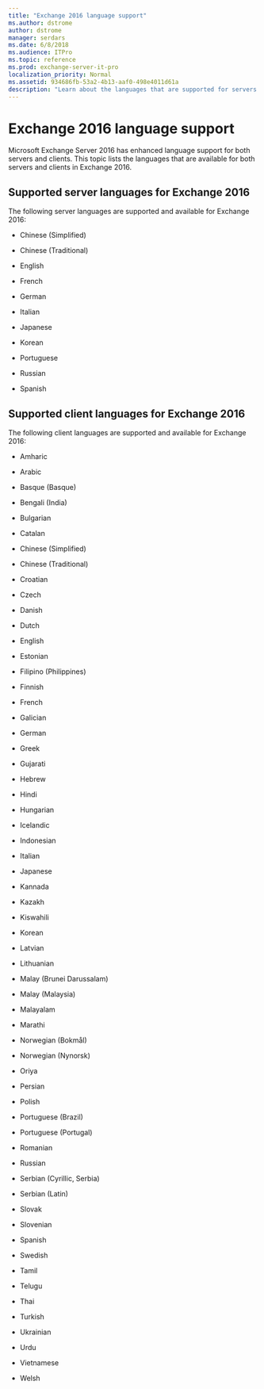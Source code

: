 ```yaml
---
title: "Exchange 2016 language support"
ms.author: dstrome
author: dstrome
manager: serdars
ms.date: 6/8/2018
ms.audience: ITPro
ms.topic: reference
ms.prod: exchange-server-it-pro
localization_priority: Normal
ms.assetid: 934686fb-53a2-4b13-aaf0-498e4011d61a
description: "Learn about the languages that are supported for servers and clients in Exchange 2016."
---
```


# Exchange 2016 language support

Microsoft Exchange Server 2016 has enhanced language support for both servers and clients. This topic lists the languages that are available for both servers and clients in Exchange 2016.
  
## Supported server languages for Exchange 2016

The following server languages are supported and available for Exchange 2016:
  
- Chinese (Simplified)
    
- Chinese (Traditional)
    
- English
    
- French
    
- German
    
- Italian
    
- Japanese
    
- Korean
    
- Portuguese
    
- Russian
    
- Spanish
    
## Supported client languages for Exchange 2016

The following client languages are supported and available for Exchange 2016:
  
- Amharic
    
- Arabic
    
- Basque (Basque)
    
- Bengali (India)
    
- Bulgarian
    
- Catalan
    
- Chinese (Simplified)
    
- Chinese (Traditional)
    
- Croatian
    
- Czech
    
- Danish
    
- Dutch
    
- English
    
- Estonian
    
- Filipino (Philippines)
    
- Finnish
    
- French
    
- Galician
    
- German
    
- Greek
    
- Gujarati
    
- Hebrew
    
- Hindi
    
- Hungarian
    
- Icelandic
    
- Indonesian
    
- Italian
    
- Japanese
    
- Kannada
    
- Kazakh
    
- Kiswahili
    
- Korean
    
- Latvian
    
- Lithuanian
    
- Malay (Brunei Darussalam)
    
- Malay (Malaysia)
    
- Malayalam
    
- Marathi
    
- Norwegian (Bokmål)
    
- Norwegian (Nynorsk)
    
- Oriya
    
- Persian
    
- Polish
    
- Portuguese (Brazil)
    
- Portuguese (Portugal)
    
- Romanian
    
- Russian
    
- Serbian (Cyrillic, Serbia)
    
- Serbian (Latin)
    
- Slovak
    
- Slovenian
    
- Spanish
    
- Swedish
    
- Tamil
    
- Telugu
    
- Thai
    
- Turkish
    
- Ukrainian
    
- Urdu
    
- Vietnamese
    
- Welsh
    

